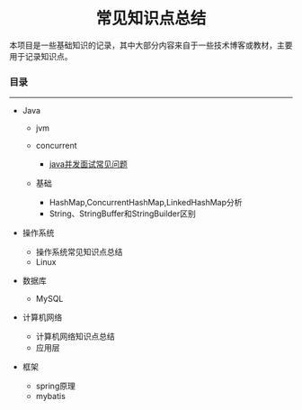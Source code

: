 <h1 align="center">常见知识点总结</h1>
本项目是一些基础知识的记录，其中大部分内容来自于一些技术博客或教材，主要用于记录知识点。

### 目录

***

* Java
  * jvm
  
  * concurrent
    
    * [java并发面试常见问题](https://github.com/f809814/summary/blob/master/java/concurrent/java%E5%B9%B6%E5%8F%91%E9%9D%A2%E8%AF%95%E5%B8%B8%E8%A7%81%E9%97%AE%E9%A2%98.md)
    
  * 基础
    
    - HashMap,ConcurrentHashMap,LinkedHashMap分析
    
    * String、StringBuffer和StringBuilder区别
  
* 操作系统
  * 操作系统常见知识点总结
  * Linux
  
* 数据库
  
  * MySQL
  
* 计算机网络

  - 计算机网络知识点总结
  - 应用层

* 框架
  * spring原理
  * mybatis

